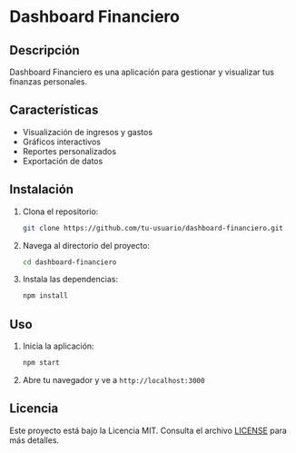 # Dashboard Financiero

## Descripción
Dashboard Financiero es una aplicación para gestionar y visualizar tus finanzas personales.

## Características
- Visualización de ingresos y gastos
- Gráficos interactivos
- Reportes personalizados
- Exportación de datos

## Instalación
1. Clona el repositorio:
    ```bash
    git clone https://github.com/tu-usuario/dashboard-financiero.git
    ```
2. Navega al directorio del proyecto:
    ```bash
    cd dashboard-financiero
    ```
3. Instala las dependencias:
    ```bash
    npm install
    ```

## Uso
1. Inicia la aplicación:
    ```bash
    npm start
    ```
2. Abre tu navegador y ve a `http://localhost:3000`

## Licencia
Este proyecto está bajo la Licencia MIT. Consulta el archivo [LICENSE](LICENSE) para más detalles.
